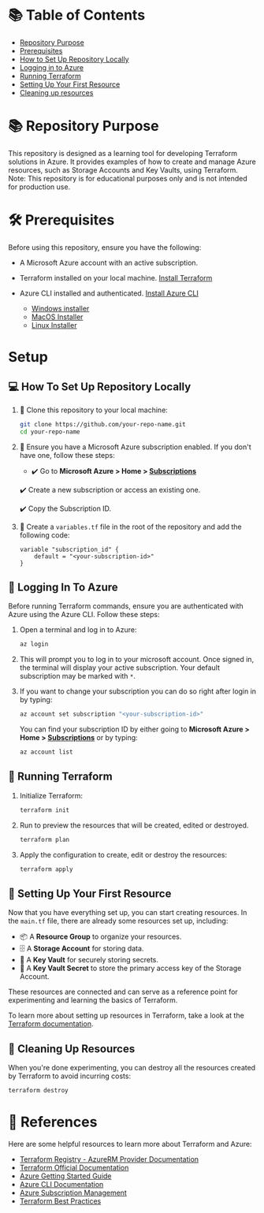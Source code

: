 # 📚 Table of Contents
- [Repository Purpose](#repository-purpose)
- [Prerequisites](#prerequisites)
- [How to Set Up Repository Locally](#how-to-set-up-repository-locally)
- [Logging in to Azure](#logging-in-to-azure)
- [Running Terraform](#running-terraform)
- [Setting Up Your First Resource](#setting-up-your-first-resource)
- [Cleaning up resources](#cleaning-up-resources)


# 📚 Repository Purpose
This repository is designed as a learning tool for developing Terraform solutions in Azure. It provides examples of how to create and manage Azure resources, such as Storage Accounts and Key Vaults, using Terraform. Note: This repository is for educational purposes only and is not intended for production use.


# 🛠️ Prerequisites
Before using this repository, ensure you have the following:
- A Microsoft Azure account with an active subscription.
- Terraform installed on your local machine. [Install Terraform](https://developer.hashicorp.com/terraform/tutorials/aws-get-started/install-cli)
- Azure CLI installed and authenticated. [Install Azure CLI](https://learn.microsoft.com/en-us/cli/azure/install-azure-cli)

    - [Windows installer](https://learn.microsoft.com/en-us/cli/azure/install-azure-cli-windows?view=azure-cli-latest&pivots=msi-powershell)
    - [MacOS Installer](https://learn.microsoft.com/en-us/cli/azure/install-azure-cli-macos?view=azure-cli-latest)
    - [Linux Installer](https://learn.microsoft.com/en-us/cli/azure/install-azure-cli-linux?view=azure-cli-latest&pivots=apt)


# Setup

## 💻 How To Set Up Repository Locally
1. 📂 Clone this repository to your local machine:
   ```bash
   git clone https://github.com/your-repo-name.git
   cd your-repo-name
   ```

2. 🔑 Ensure you have a Microsoft Azure subscription enabled. If you don't have one, follow these steps:
    
    - ✔️ Go to **Microsoft Azure > Home > [Subscriptions](https://portal.azure.com/#view/Microsoft_Azure_Billing/SubscriptionsBladeV2)**
    
    ✔️ Create a new subscription or access an existing one.
    
    ✔️ Copy the Subscription ID.

3. 📝 Create a ``variables.tf`` file in the root of the repository and add the following code:

    ```hcl
    variable "subscription_id" {
        default = "<your-subscription-id>"
    }
    ```


## 🔑 Logging In To Azure
Before running Terraform commands, ensure you are authenticated with Azure using the Azure CLI. Follow these steps:

1. Open a terminal and log in to Azure:
   ```bash
   az login
   ```

2. This will prompt you to log in to your microsoft account. Once signed in, the terminal will display your active subscription. Your default subscription may be marked with ``*``. 

3. If you want to change your subscription you can do so right after login in by typing:
    ```bash
    az account set subscription "<your-subscription-id>"
    ```
    You can find your subscription ID by either going to **Microsoft Azure > Home > [Subscriptions](https://portal.azure.com/#view/Microsoft_Azure_Billing/SubscriptionsBladeV2)** or by typing:
    ```bash
    az account list
    ```


## 🚀 Running Terraform
1. Initialize Terraform:
    ```bash
    terraform init
    ```
2. Run to preview the resources that will be created, edited or destroyed.
    ```bash
    terraform plan
    ```
3. Apply the configuration to create, edit or destroy the resources:
    ```bash
    terraform apply
    ```


## 🌱 Setting Up Your First Resource
Now that you have everything set up, you can start creating resources. In the `main.tf` file, there are already some resources set up, including:
- 📦 A **Resource Group** to organize your resources.
- 🗄️ A **Storage Account** for storing data.
- 🔐 A **Key Vault** for securely storing secrets.
- 🔑 A **Key Vault Secret** to store the primary access key of the Storage Account.

These resources are connected and can serve as a reference point for experimenting and learning the basics of Terraform.

To learn more about setting up resources in Terraform, take a look at the [Terraform documentation](https://registry.terraform.io/providers/hashicorp/azurerm/latest/docs).


## 🧹 Cleaning Up Resources
When you're done experimenting, you can destroy all the resources created by Terraform to avoid incurring costs:
```bash
terraform destroy
```


# 🔗 References
Here are some helpful resources to learn more about Terraform and Azure:

- [Terraform Registry - AzureRM Provider Documentation](https://registry.terraform.io/providers/hashicorp/azurerm/latest/docs)
- [Terraform Official Documentation](https://developer.hashicorp.com/terraform/docs)
- [Azure Getting Started Guide](https://learn.microsoft.com/en-us/azure/azure-resource-manager/management/overview)
- [Azure CLI Documentation](https://learn.microsoft.com/en-us/cli/azure/)
- [Azure Subscription Management](https://learn.microsoft.com/en-us/azure/cost-management-billing/manage/create-subscription)
- [Terraform Best Practices](https://developer.hashicorp.com/terraform/tutorials/best-practices)